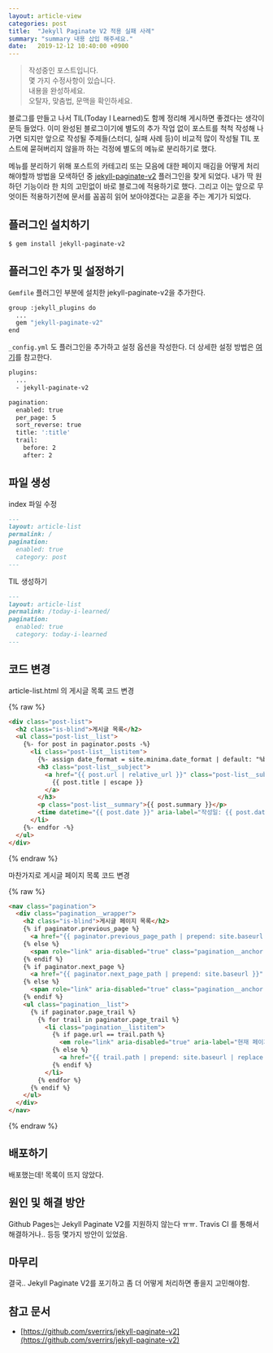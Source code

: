 ```yaml
---
layout: article-view
categories: post
title:  "Jekyll Paginate V2 적용 실패 사례"
summary: "summary 내용 삽입 해주세요."
date:   2019-12-12 10:40:00 +0900
---
```


> 작성중인 포스트입니다.  
> 몇 가지 수정사항이 있습니다.  
> 내용을 완성하세요.  
> 오탈자, 맞춤법, 문맥을 확인하세요.

블로그를 만들고 나서 TIL(Today I Learned)도 함께 정리해 게시하면 좋겠다는 생각이 문득 들었다. 이미 완성된 블로그이기에 별도의 추가 작업 없이 포스트를 척척 작성해 나가면 되지만 앞으로 작성될 주제들(스터디, 실패 사례 등)이 비교적 많이 작성될 TIL 포스트에 묻혀버리지 않을까 하는 걱정에 별도의 메뉴로 분리하기로 했다.

메뉴를 분리하기 위해 포스트의 카테고리 또는 모음에 대한 페이지 매김을 어떻게 처리해야할까 방법을 모색하던 중 [jekyll-paginate-v2](https://github.com/sverrirs/jekyll-paginate-v2) 플러그인을 찾게 되었다. 내가 딱 원하던 기능이라 한 치의 고민없이 바로 블로그에 적용하기로 했다. 그리고 이는 앞으로 무엇이든 적용하기전에 문서를 꼼꼼히 읽어 보아야겠다는 교훈을 주는 계기가 되었다.

## 플러그인 설치하기

```bash
$ gem install jekyll-paginate-v2
```

## 플러그인 추가 및 설정하기

`Gemfile` 플러그인 부분에 설치한 jekyll-paginate-v2을 추가한다.

```bash
group :jekyll_plugins do
  ...
  gem "jekyll-paginate-v2"
end
```

`_config.yml` 도 플러그인을 추가하고 설정 옵션을 작성한다. 더 상세한 설정 방법은 [여기](https://github.com/sverrirs/jekyll-paginate-v2/blob/master/README-GENERATOR.md#filtering-categories)를 참고한다.

```bash
plugins:
  ...
  - jekyll-paginate-v2

pagination: 
  enabled: true
  per_page: 5
  sort_reverse: true
  title: ':title'
  trail:
    before: 2
    after: 2        
```

## 파일 생성

index 파일 수정

```markdown
---
layout: article-list
permalink: /
pagination: 
  enabled: true
  category: post
---
```

TIL 생성하기

```markdown
---
layout: article-list
permalink: /today-i-learned/
pagination: 
  enabled: true
  category: today-i-learned
---
```


## 코드 변경

article-list.html 의 게시글 목록 코드 변경

{% raw %}
```html
<div class="post-list">
  <h2 class="is-blind">게시글 목록</h2>
  <ul class="post-list__list">
    {%- for post in paginator.posts -%}
      <li class="post-list__listitem">
        {%- assign date_format = site.minima.date_format | default: "%b %d, %Y" -%}
        <h3 class="post-list__subject">
          <a href="{{ post.url | relative_url }}" class="post-list__subject-anchor">
            {{ post.title | escape }}
          </a>
        </h3>
        <p class="post-list__summary">{{ post.summary }}</p>
        <time datetime="{{ post.date }}" aria-label="작성일: {{ post.date | date: date_format }}" class="post-list__time">{{ post.date | date: date_format }}</time>
      </li>
    {%- endfor -%}
  </ul>
</div>
```
{% endraw %}

마찬가지로 게시글 페이지 목록 코드 변경

{% raw %}
```html
<nav class="pagination">
  <div class="pagination__wrapper">
    <h2 class="is-blind">게시글 페이지 목록</h2>
    {% if paginator.previous_page %}
      <a href="{{ paginator.previous_page_path | prepend: site.baseurl }}" class="pagination__anchor pagination__anchor--prev">이전 페이지</a>
    {% else %}
      <span role="link" aria-disabled="true" class="pagination__anchor pagination__anchor--prev is-disabled">이전 페이지</span>
    {% endif %}
    {% if paginator.next_page %}
      <a href="{{ paginator.next_page_path | prepend: site.baseurl }}" class="pagination__anchor pagination__anchor--next">다음 페이지</a>
    {% else %}
      <span role="link" aria-disabled="true" class="pagination__anchor pagination__anchor--next is-disabled">다음 페이지</span>
    {% endif %}
    <ul class="pagination__list">
      {% if paginator.page_trail %}
        {% for trail in paginator.page_trail %}
          <li class="pagination__listitem">
            {% if page.url == trail.path %}
              <em role="link" aria-disabled="true" aria-label="현재 페이지, {{ trail.num }}번 페이지 보기" aria-current="page" class="pagination__anchor is-active">{{ trail.num }}</em>
            {% else %}
              <a href="{{ trail.path | prepend: site.baseurl | replace: 'index.html', '' }}" aria-label="{{ trail.num }}번 페이지 보기" class="pagination__anchor">{{ trail.num }}</a>
            {% endif %}
          </li>
        {% endfor %}
      {% endif %}
    </ul>
  </div>
</nav>
```
{% endraw %}

## 배포하기

배포했는데! 목록이 뜨지 않았다.

## 원인 및 해결 방안

Github Pages는 Jekyll Paginate V2를 지원하지 않는다 ㅠㅠ.
Travis CI 를 통해서 해결하거나.. 등등 몇가지 방안이 있었음.

## 마무리

결국.. Jekyll Paginate V2를 포기하고 좀 더 어떻게 처리하면 좋을지 고민해야함.


## 참고 문서

- [https://github.com/sverrirs/jekyll-paginate-v2](https://github.com/sverrirs/jekyll-paginate-v2)